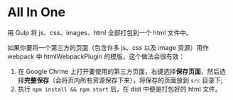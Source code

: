 # All In One
用 Gulp 将 js、css、images、html 全部打包到一个 html 文件中。

如果你要将一个第三方的页面（包含许多 js、css 以及 image 资源）用作 webpack 中 htmlWebpackPlugin 的模版，这个做法会很有效：

1. 在 Google Chrme 上打开要使用的第三方页面，右键选择**保存页面**，然后选择**完整保存**（会将页内所有资源保存下来），将保存的页面放到 `src` 目录下;
2. 执行 `npm install && npm start` 后，在 dist 中便是打包好的 html 文件。